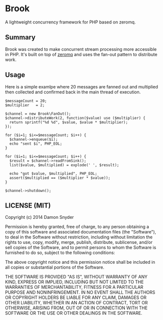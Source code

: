 # Brook

A lightweight concurrency framework for PHP based on zeromq.

## Summary

Brook was created to make concurrent stream processing more accessible in PHP. It's built on top of
[zeromq](http://zeromq.org/) and uses the fan-out pattern to distribute work.


## Usage

Here is a simple examlpe where 20 messages are fanned out and multiplied then collected and confirmed back
in the main thread of execution.

    $messageCount = 20;
    $multiplier   = 2;

    $channel = new Brook\FanOut();
    $channel->distributeWork(2, function($value) use ($multiplier) {
      return sprintf("%d %d", $value, $value * $multiplier);
    });

    for ($i=1; $i<=$messageCount; $i++) {
      $channel->enqueue($i);
      echo "sent $i", PHP_EOL;
    }

    for ($i=1; $i<=$messageCount; $i++) {
      $result = $channel->readFromSink();
      list($value, $multiplied) = explode(' ', $result);

      echo "got $value, $multiplied", PHP_EOL;
      assert($multiplied == ($multiplier * $value));
    }

    $channel->shutdown();


## LICENSE (MIT)

Copyright (c) 2014 Damon Snyder

Permission is hereby granted, free of charge, to any person obtaining a copy
of this software and associated documentation files (the "Software"), to deal
in the Software without restriction, including without limitation the rights
to use, copy, modify, merge, publish, distribute, sublicense, and/or sell
copies of the Software, and to permit persons to whom the Software is
furnished to do so, subject to the following conditions:

The above copyright notice and this permission notice shall be included in
all copies or substantial portions of the Software.

THE SOFTWARE IS PROVIDED "AS IS", WITHOUT WARRANTY OF ANY KIND, EXPRESS OR
IMPLIED, INCLUDING BUT NOT LIMITED TO THE WARRANTIES OF MERCHANTABILITY,
FITNESS FOR A PARTICULAR PURPOSE AND NONINFRINGEMENT. IN NO EVENT SHALL THE
AUTHORS OR COPYRIGHT HOLDERS BE LIABLE FOR ANY CLAIM, DAMAGES OR OTHER
LIABILITY, WHETHER IN AN ACTION OF CONTRACT, TORT OR OTHERWISE, ARISING FROM,
OUT OF OR IN CONNECTION WITH THE SOFTWARE OR THE USE OR OTHER DEALINGS IN
THE SOFTWARE.
